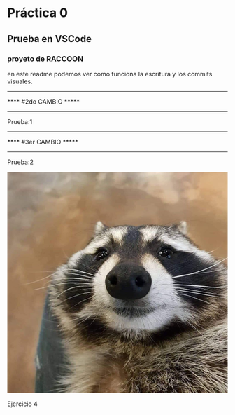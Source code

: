  # Práctica 0

## Prueba en VSCode
### proyeto de RACCOON 

en este readme podemos ver como funciona la escritura y los commits visuales.

*************************************
****         #2do CAMBIO        *****
*************************************

Prueba:1

*************************************
****         #3er CAMBIO        *****
*************************************

Prueba:2

![](Foto_perfil.jpeg)

Ejercicio 4